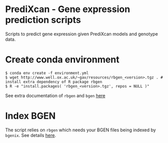# PrediXcan - Gene expression prediction scripts

Scripts to predict gene expression given PrediXcan models and genotype data.

# Create conda environment

```
$ conda env create -f environment.yml
$ wget http://www.well.ox.ac.uk/~gav/resources/rbgen_<version>.tgz . # install extra dependency of R package rbgen
$ R -e "install.packages( 'rbgen_<version>.tgz', repos = NULL )"
```

See extra documentation of `rbgen` and `bgen` [here](https://bitbucket.org/gavinband/bgen/wiki/browse/)

# Index BGEN

The script relies on `rbgen` which needs your BGEN files being indexed by `bgenix`. 
See details [here](https://bitbucket.org/gavinband/bgen/wiki/bgenix).
